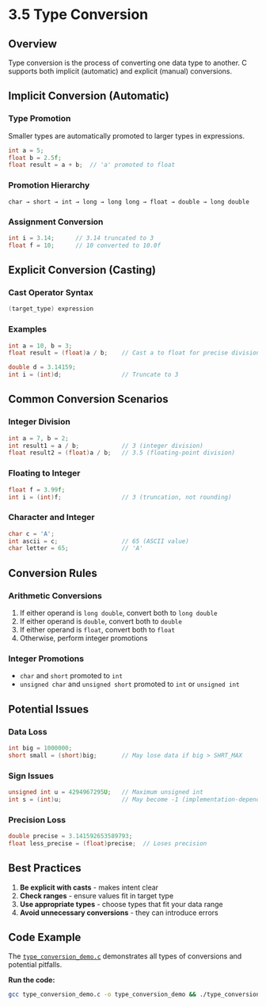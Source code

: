 # 3.5 Type Conversion

## Overview

Type conversion is the process of converting one data type to another. C supports both implicit (automatic) and explicit (manual) conversions.

## Implicit Conversion (Automatic)

### Type Promotion
Smaller types are automatically promoted to larger types in expressions.

```c
int a = 5;
float b = 2.5f;
float result = a + b;  // 'a' promoted to float
```

### Promotion Hierarchy
```
char → short → int → long → long long → float → double → long double
```

### Assignment Conversion
```c
int i = 3.14;      // 3.14 truncated to 3
float f = 10;      // 10 converted to 10.0f
```

## Explicit Conversion (Casting)

### Cast Operator Syntax
```c
(target_type) expression
```

### Examples
```c
int a = 10, b = 3;
float result = (float)a / b;    // Cast a to float for precise division

double d = 3.14159;
int i = (int)d;                 // Truncate to 3
```

## Common Conversion Scenarios

### Integer Division
```c
int a = 7, b = 2;
int result1 = a / b;            // 3 (integer division)
float result2 = (float)a / b;   // 3.5 (floating-point division)
```

### Floating to Integer
```c
float f = 3.99f;
int i = (int)f;                 // 3 (truncation, not rounding)
```

### Character and Integer
```c
char c = 'A';
int ascii = c;                  // 65 (ASCII value)
char letter = 65;               // 'A'
```

## Conversion Rules

### Arithmetic Conversions
1. If either operand is `long double`, convert both to `long double`
2. If either operand is `double`, convert both to `double`
3. If either operand is `float`, convert both to `float`
4. Otherwise, perform integer promotions

### Integer Promotions
- `char` and `short` promoted to `int`
- `unsigned char` and `unsigned short` promoted to `int` or `unsigned int`

## Potential Issues

### Data Loss
```c
int big = 1000000;
short small = (short)big;       // May lose data if big > SHRT_MAX
```

### Sign Issues
```c
unsigned int u = 4294967295U;   // Maximum unsigned int
int s = (int)u;                 // May become -1 (implementation-dependent)
```

### Precision Loss
```c
double precise = 3.141592653589793;
float less_precise = (float)precise;  // Loses precision
```

## Best Practices

1. **Be explicit with casts** - makes intent clear
2. **Check ranges** - ensure values fit in target type
3. **Use appropriate types** - choose types that fit your data range
4. **Avoid unnecessary conversions** - they can introduce errors

## Code Example

The [`type_conversion_demo.c`](type_conversion_demo.c) demonstrates all types of conversions and potential pitfalls.

**Run the code:**
```bash
gcc type_conversion_demo.c -o type_conversion_demo && ./type_conversion_demo
```
